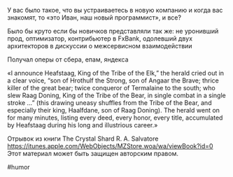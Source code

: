 У вас было такое, что вы устраиваетесь в новую компанию и когда вас знакомят, то «это Иван, наш новый программист», и все? 

Было бы круто если бы новичков представляли так же: не уронивший прод, оптимизатор, контрибьютер в FxBank, одолевший двух архитекторов в дискуссии о межсервисном взаимодействии

Получал оперы от сбера, епам, яндекса 


«I announce Heafstaag, King of the Tribe of the Elk,” the herald cried out in a clear voice, “son of Hrothulf the Strong, son of Angaar the Brave; thrice killer of the great bear; twice conqueror of Termalaine to the south; who slew Raag Doning, King of the Tribe of the Bear, in single combat in a single stroke …” (this drawing uneasy shuffles from the Tribe of the Bear, and especially their king, Haalfdane, son of Raag Doning). The herald went on for many minutes, listing every deed, every honor, every title, accumulated by Heafstaag during his long and illustrious career.»

Отрывок из книги
The Crystal Shard
R. A. Salvatore
https://itunes.apple.com/WebObjects/MZStore.woa/wa/viewBook?id=0
Этот материал может быть защищен авторским правом.

#humor